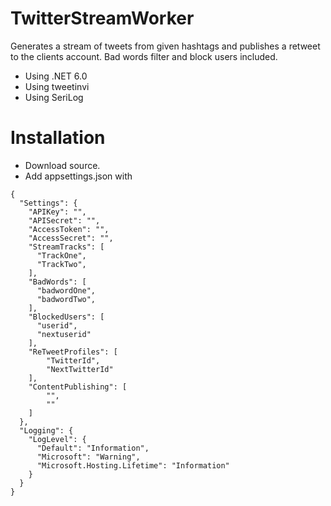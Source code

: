 ﻿# TwitterStreamWorker
Generates a stream of tweets from given hashtags and publishes a retweet to the clients account. Bad words filter and block users included.
- Using .NET 6.0
- Using tweetinvi
- Using SeriLog

# Installation
- Download source.
- Add appsettings.json with

```
{
  "Settings": {
    "APIKey": "",
    "APISecret": "",
    "AccessToken": "",
    "AccessSecret": "",
    "StreamTracks": [
      "TrackOne",
      "TrackTwo",
    ],
    "BadWords": [
      "badwordOne",
      "badwordTwo",
    ],
    "BlockedUsers": [
      "userid",
      "nextuserid"
    ],
    "ReTweetProfiles": [
        "TwitterId",
        "NextTwitterId"
    ],
    "ContentPublishing": [
        "",
        ""
    ]
  },
  "Logging": {
    "LogLevel": {
      "Default": "Information",
      "Microsoft": "Warning",
      "Microsoft.Hosting.Lifetime": "Information"
    }
  }
}
```
